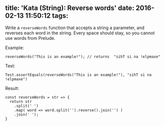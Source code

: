 title: 'Kata (String): Reverse words'
date: 2016-02-13 11:50:12
tags:
---

Write a `reverseWords` function that accepts a string a parameter, and reverses each word in the string. Every space should stay, so you cannot use words from Prelude.

<!--more-->

Example:

```
reverseWords("This is an example!"); // returns  "sihT si na !elpmaxe"
```

Test:

```
Test.assertEquals(reverseWords("This is an example!"), "sihT si na !elpmaxe")
```

Result:

```
const reverseWords = str => {
  return str
    .split(' ')
    .map( word => word.split('').reverse().join('') )
    .join(' ');
}
```